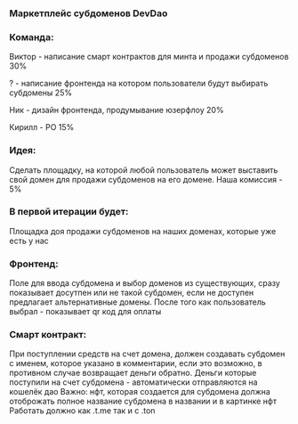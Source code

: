 ### Маркетплейс субдоменов DevDao

### Команда:

Виктор - написание смарт контрактов для минта и продажи субдоменов
30%

? - написание фронтенда на котором пользователи будут выбирать субдомены
25%

Ник - дизайн фронтенда, продумывание юзерфлоу
20%

Кирилл - РО
15%

### Идея:
Сделать площадку, на которой любой пользователь может выставить свой домен для продажи субдоменов на его домене.
Наша комиссия - 5%

### В первой итерации будет:
Площадка доя продажи субдоменов на наших доменах, которые уже есть у нас

### Фронтенд:
Поле для ввода субдомена и выбор доменов из существующих, сразу показывает досутпен или не такой субдомен, если не доступен предлагает альтернативные домены. После того как пользователь выбрал - показывает qr код для оплаты

### Смарт контракт:
При поступлении средств на счет домена, должен создавать субдомен с именем, которое указано в комментарии, если это возможно, в противном случае возвращает деньги обратно. Деньги которые поступили на счет субдомена - автоматически отправляются на кошелёк дао
Важно: нфт, которая создается для субдомена должна отоброжать полное название субдомена в названии и в картинке нфт
Работать должно как .t.me так и с .ton
